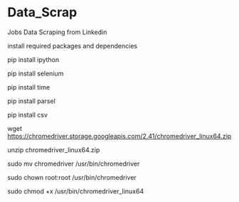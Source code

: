 # Data_Scrap
Jobs Data Scraping from Linkedin 

install required packages and dependencies

pip install ipython

pip install selenium

pip install time

pip install parsel

pip install csv

wget https://chromedriver.storage.googleapis.com/2.41/chromedriver_linux64.zip

unzip chromedriver_linux64.zip

sudo mv chromedriver /usr/bin/chromedriver

sudo chown root:root /usr/bin/chromedriver

sudo chmod +x /usr/bin/chromedriver_linux64
